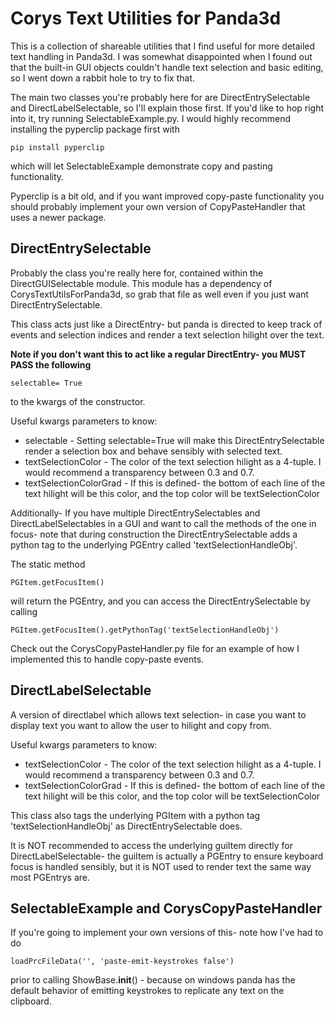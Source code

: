 # Corys Text Utilities for Panda3d

This is a collection of shareable utilities that I find useful for more detailed text handling in Panda3d.
I was somewhat disappointed when I found out that the built-in GUI objects couldn't handle text selection and basic editing, so I went down a rabbit hole to try to fix that.

The main two classes you're probably here for are DirectEntrySelectable and DirectLabelSelectable, so I'll explain those first.
If you'd like to hop right into it, try running SelectableExample.py. I would highly recommend installing the pyperclip package first with

```
pip install pyperclip
```

which will let SelectableExample demonstrate copy and pasting functionality.

Pyperclip is a bit old, and if you want improved copy-paste functionality you should probably implement your own version of CopyPasteHandler that uses a newer package.

## DirectEntrySelectable
Probably the class you're really here for, contained within the DirectGUISelectable module. This module has a dependency of CorysTextUtilsForPanda3d, so grab that file as well even if you just want DirectEntrySelectable.

This class acts just like a DirectEntry- but panda is directed to keep track of events and selection indices and render a text selection hilight over the text.

**Note if you don't want this to act like a regular DirectEntry- you MUST PASS the following**
```
selectable= True
```
to the kwargs of the constructor.

Useful kwargs parameters to know:
* selectable - Setting selectable=True will make this DirectEntrySelectable render a selection box and behave sensibly with selected text.
* textSelectionColor - The color of the text selection hilight as a 4-tuple. I would recommend a transparency between 0.3 and 0.7.
* textSelectionColorGrad - If this is defined- the bottom of each line of the text hilight will be this color, and the top color will be textSelectionColor

Additionally- If you have multiple DirectEntrySelectables and DirectLabelSelectables in a GUI and want to call the methods of the one in focus- note that during construction the DirectEntrySelectable adds a python tag to the underlying PGEntry called 'textSelectionHandleObj'.

The static method
```
PGItem.getFocusItem()
```
will return the PGEntry, and you can access the DirectEntrySelectable by calling

```
PGItem.getFocusItem().getPythonTag('textSelectionHandleObj')
```

Check out the CorysCopyPasteHandler.py file for an example of how I implemented this to handle copy-paste events.

## DirectLabelSelectable
A version of directlabel which allows text selection- in case you want to display text you want to allow the user to hilight and copy from.

Useful kwargs parameters to know:
* textSelectionColor - The color of the text selection hilight as a 4-tuple. I would recommend a transparency between 0.3 and 0.7.
* textSelectionColorGrad - If this is defined- the bottom of each line of the text hilight will be this color, and the top color will be textSelectionColor

This class also tags the underlying PGItem with a python tag 'textSelectionHandleObj' as DirectEntrySelectable does.

It is NOT recommended to access the underlying guiItem directly for DirectLabelSelectable- the guiItem is actually a PGEntry to ensure keyboard focus is handled sensibly, but it is NOT used to render text the same way most PGEntrys are.

## SelectableExample and CorysCopyPasteHandler

If you're going to implement your own versions of this- note how I've had to do
```
loadPrcFileData('', 'paste-emit-keystrokes false')
```
prior to calling ShowBase.__init__() - because on windows panda has the default behavior of emitting keystrokes to replicate any text on the clipboard.
